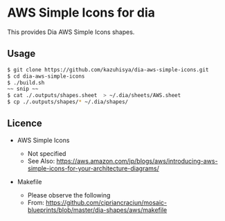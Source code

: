 # AWS Simple Icons for dia


This provides Dia AWS Simple Icons shapes.

## Usage


```bash
$ git clone https://github.com/kazuhisya/dia-aws-simple-icons.git
$ cd dia-aws-simple-icons
$ ./build.sh
~~ snip ~~
$ cat ./.outputs/shapes.sheet  > ~/.dia/sheets/AWS.sheet
$ cp ./.outputs/shapes/* ~/.dia/shapes/
```

## Licence

- AWS Simple Icons
    - Not specified
    - See Also: https://aws.amazon.com/jp/blogs/aws/introducing-aws-simple-icons-for-your-architecture-diagrams/

- Makefile
    - Please observe the following
    - From: https://github.com/cipriancraciun/mosaic-blueprints/blob/master/dia-shapes/aws/makefile